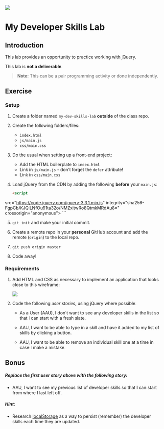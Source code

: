 <img src="https://i.imgur.com/R2zfSdF.png">

# My Developer Skills Lab

## Introduction

This lab provides an opportunity to practice working with jQuery.

This lab is **not a deliverable**.

> **Note:** This can be a pair programming activity or done independently.

## Exercise

### Setup

1. Create a folder named `my-dev-skills-lab` **outside** of the class repo.

2. Create the following folders/files:
	- `index.html`
	- `js/main.js`
	- `css/main.css` 

3. Do the usual when setting up a front-end project:
	- Add the HTML boilerplate to `index.html`
	- Link in `js/main.js` - don't forget the `defer` attribute!
	- Link in `css/main.css`

4. Load jQuery from the CDN by adding the following **before** your `main.js`:
	
	```html
	<script
  src="https://code.jquery.com/jquery-3.3.1.min.js"
  integrity="sha256-FgpCb/KJQlLNfOu91ta32o/NMZxltwRo8QtmkMRdAu8="
  crossorigin="anonymous"></script>
	```

5. `git init` and make your initial commit.

6. Create a remote repo in your **personal** GitHub account and add the remote (`origin`) to the local repo.

7. `git push origin master`

8. Code away!

### Requirements

1. Add HTML and CSS as necessary to implement an application that looks close to this wireframe:

	<img src="https://i.imgur.com/k06ZMEN.png">
	
2. Code the following _user stories_, using jQuery where possible:

	- As a User (AAU), I don't want to see any developer skills in the list so that I can start with a fresh slate.

	- AAU, I want to be able to type in a skill and have it added to my list of skills by clicking a button.

	- AAU, I want to be able to remove an individual skill one at a time in case I make a mistake.

## Bonus

##### Replace the first user story above with the following story:

- AAU, I want to see my previous list of developer skills so that I can start from where I last left off.

##### Hint:

- Research [localStorage](https://developer.mozilla.org/en-US/docs/Web/API/Window/localStorage) as a way to persist (remember) the developer skills each time they are updated.

